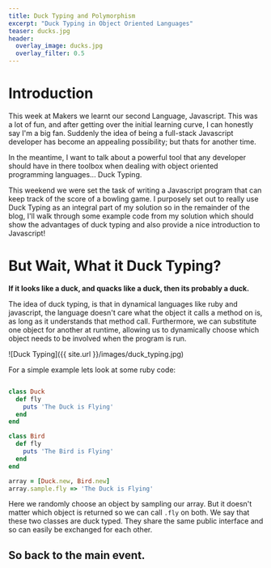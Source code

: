 ```yaml
---
title: Duck Typing and Polymorphism
excerpt: "Duck Typing in Object Oriented Languages"
teaser: ducks.jpg
header:
  overlay_image: ducks.jpg
  overlay_filter: 0.5
---
```

# Introduction

This week at Makers we learnt our second Language, Javascript. This was a lot of fun, and after getting over the initial learning curve, I can honestly say I'm a big fan. Suddenly the idea of being a full-stack Javascript developer has become an appealing possibility; but thats for another time.

In the meantime, I want to talk about a powerful tool that any developer should have in there toolbox when dealing with object oriented programming languages... Duck Typing.

This weekend we were set the task of writing a Javascript program that can keep track of the score of a bowling game. I purposely set out to really use Duck Typing as an integral part of my solution so in the remainder of the blog, I'll walk through some example code from my solution which should show the advantages of duck typing and also provide a nice introduction to Javascript!

# But Wait, What it Duck Typing?

**If it looks like a duck, and quacks like a duck, then its probably a duck.**

The idea of duck typing, is that in dynamical languages like ruby and javascript, the language doesn't care what the object it calls a method on is, as long as it understands that method call. Furthermore, we can substitute one object for another at runtime, allowing us to dynamically choose which object needs to be involved when the program is run.

![Duck Typing]({{ site.url }}/images/duck_typing.jpg)

For a simple example lets look at some ruby code:

```ruby

class Duck
  def fly
    puts 'The Duck is Flying'
  end
end

class Bird
  def fly
    puts 'The Bird is Flying'
  end
end

array = [Duck.new, Bird.new]
array.sample.fly => 'The Duck is Flying'

```

Here we randomly choose an object by sampling our array. But it doesn't matter which object is returned so we can call `.fly` on both. We say that these two classes are duck typed. They share the same public interface and so can easily be exchanged for each other.

## So back to the main event.
